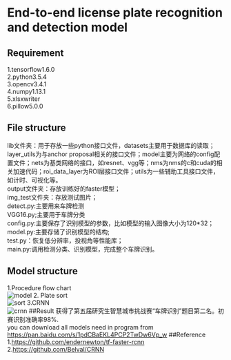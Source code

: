 # End-to-end license plate recognition and detection model  
## Requirement  
1.tensorflow1.6.0  
2.python3.5.4  
3.opencv3.4.1  
4.numpy1.13.1   
5.xlsxwriter  
6.pillow5.0.0  
## File structure  
lib文件夹：用于存放一些python接口文件，datasets主要用于数据库的读取；layer_utils为与anchor proposal相关的接口文件；model主要为网络的config配置文件；nets为基类网络的接口，如resnet、vgg等；nms为nms的c和cuda的相关加速代码；roi_data_layer为ROI层接口文件；utils为一些辅助工具接口文件，如计时、可视化等。  
output文件夹：存放训练好的faster模型；  
img_test文件夹：存放测试图片；  
detect.py:主要用来车牌检测  
VGG16.py;主要用于车牌分类  
config.py:主要保存了识别模型的参数，比如模型的输入图像大小为120*32；  
model.py:主要存储了识别模型的结构;  
test.py：恢复低分辨率，投视角等性能库；  
main.py:调用检测分类、识别模型，完成整个车牌识别。  
## Model structure
1.Procedure flow chart  
![model](https://github.com/yangkaiqing/License-Plate-Recognition/blob/master/images/modelstructure.png)
2. Plate sort  
![sort](https://github.com/yangkaiqing/License-Plate-Recognition/blob/master/images/platesort.png)
3.CRNN  
![crnn](https://github.com/yangkaiqing/License-Plate-Recognition/blob/master/images/crnn.png)
##Result
获得了第五届研究生智慧城市挑战赛“车牌识别”题目第二名。初赛识别准确率98%.  
you can download all models need in program from https://pan.baidu.com/s/1pdCBaEKL4PCP2TwDw6Vp_w
##Reference
1.https://github.com/endernewton/tf-faster-rcnn  
2.https://github.com/Belval/CRNN  
